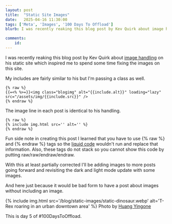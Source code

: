 ```yaml
---
layout: post
title:  "Static Site Images"
date:   2025-04-16 11:30:00
tags: ['Meta', 'Images', '100 Days To Offload']
blurb: I was recently reaking this blog post by Kev Quirk about image handling on his static site which inspired me to spend some time fixing the images on this site.

comments:
    id: 
---
```


I was recently reaking this blog post by Kev Quirk about [image handling] on his static site which inspired me to spend some time fixing the images on this site.

My includes are fairly similar to his but I'm passing a class as well.

~~~
{% raw %}
{{=<% %>=}}<img class="blogimg" alt="{{include.alt}}" loading="lazy" src="/assets/img/{{include.src}}" />
{% endraw %}
~~~

The image line in each post is identical to his handling.

~~~
{% raw %}
{% include img.html src='' alt='' %}
{% endraw %}
~~~

Fun side note in creating this post I learned that you have to use &#123;% raw %&#125; and &#123;% endraw %&#125; tags so the [liquid code] wouldn't run and replace that information. Also, these tags do not stack so you cannot show this code by putting raw/raw/endraw/endraw.

With this at least partially corrected I'll be adding images to more posts going forward and revisiting the dark and light mode update with some images.

And here just because it would be bad form to have a post about images without including an image.

{% include img.html src='/blog/static-images/static-dinosaur.webp' alt='T-Rex roaring in an urban downtown area' %}
Photo by [Huang Yingone]
      
This is day 5 of #100DaysToOffload.

[image handling]: https://kevquirk.com/blog/how-i-manage-jekyll-content
[liquid code]: https://heymichellemac.com/jekyll-liquid-tags-code-snippet
[Huang Yingone]: https://unsplash.com/@yingone?utm_content=creditCopyText&utm_medium=referral&utm_source=unsplash